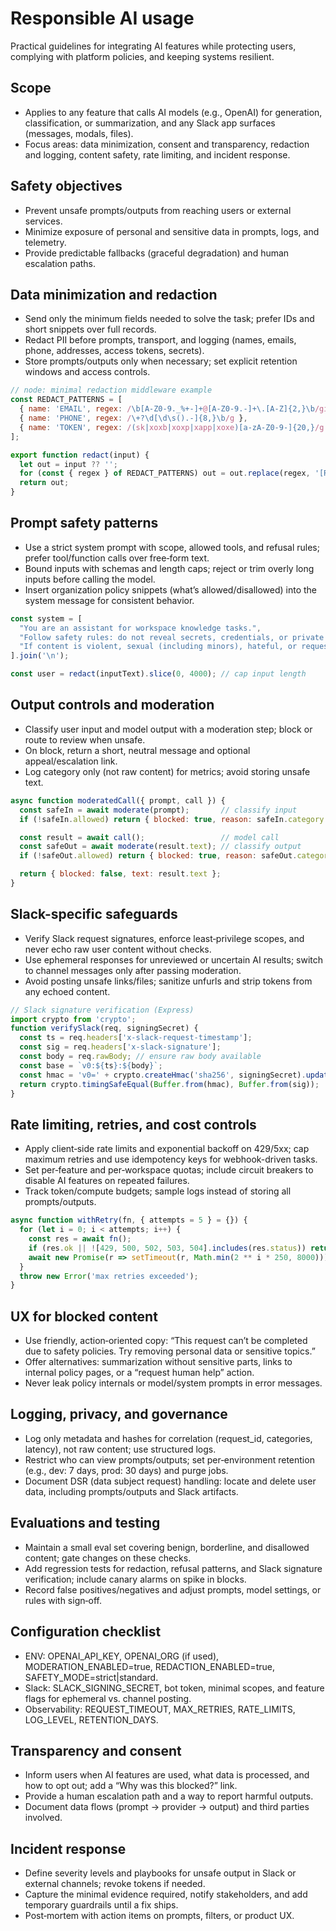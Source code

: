 # Responsible AI usage

Practical guidelines for integrating AI features while protecting users, complying with platform policies, and keeping systems resilient.

## Scope
- Applies to any feature that calls AI models (e.g., OpenAI) for generation, classification, or summarization, and any Slack app surfaces (messages, modals, files).  
- Focus areas: data minimization, consent and transparency, redaction and logging, content safety, rate limiting, and incident response.  

## Safety objectives
- Prevent unsafe prompts/outputs from reaching users or external services.  
- Minimize exposure of personal and sensitive data in prompts, logs, and telemetry.  
- Provide predictable fallbacks (graceful degradation) and human escalation paths.  

## Data minimization and redaction
- Send only the minimum fields needed to solve the task; prefer IDs and short snippets over full records.  
- Redact PII before prompts, transport, and logging (names, emails, phone, addresses, access tokens, secrets).  
- Store prompts/outputs only when necessary; set explicit retention windows and access controls.

```js
// node: minimal redaction middleware example
const REDACT_PATTERNS = [
  { name: 'EMAIL', regex: /\b[A-Z0-9._%+-]+@[A-Z0-9.-]+\.[A-Z]{2,}\b/gi },
  { name: 'PHONE', regex: /\+?\d[\d\s().-]{8,}\b/g },
  { name: 'TOKEN', regex: /(sk|xoxb|xoxp|xapp|xoxe)[a-zA-Z0-9-]{20,}/g },
];

export function redact(input) {
  let out = input ?? '';
  for (const { regex } of REDACT_PATTERNS) out = out.replace(regex, '[REDACTED]');
  return out;
}
```

## Prompt safety patterns
- Use a strict system prompt with scope, allowed tools, and refusal rules; prefer tool/function calls over free‑form text.  
- Bound inputs with schemas and length caps; reject or trim overly long inputs before calling the model.  
- Insert organization policy snippets (what’s allowed/disallowed) into the system message for consistent behavior.

```js
const system = [
  "You are an assistant for workspace knowledge tasks.",
  "Follow safety rules: do not reveal secrets, credentials, or private data.",
  "If content is violent, sexual (including minors), hateful, or requests PII, refuse with a short, neutral message.",
].join('\n');

const user = redact(inputText).slice(0, 4000); // cap input length
```

## Output controls and moderation
- Classify user input and model output with a moderation step; block or route to review when unsafe.  
- On block, return a short, neutral message and optional appeal/escalation link.  
- Log category only (not raw content) for metrics; avoid storing unsafe text.

```js
async function moderatedCall({ prompt, call }) {
  const safeIn = await moderate(prompt);       // classify input
  if (!safeIn.allowed) return { blocked: true, reason: safeIn.category };

  const result = await call();                 // model call
  const safeOut = await moderate(result.text); // classify output
  if (!safeOut.allowed) return { blocked: true, reason: safeOut.category };

  return { blocked: false, text: result.text };
}
```

## Slack-specific safeguards
- Verify Slack request signatures, enforce least‑privilege scopes, and never echo raw user content without checks.  
- Use ephemeral responses for unreviewed or uncertain AI results; switch to channel messages only after passing moderation.  
- Avoid posting unsafe links/files; sanitize unfurls and strip tokens from any echoed content.

```js
// Slack signature verification (Express)
import crypto from 'crypto';
function verifySlack(req, signingSecret) {
  const ts = req.headers['x-slack-request-timestamp'];
  const sig = req.headers['x-slack-signature'];
  const body = req.rawBody; // ensure raw body available
  const base = `v0:${ts}:${body}`;
  const hmac = 'v0=' + crypto.createHmac('sha256', signingSecret).update(base).digest('hex');
  return crypto.timingSafeEqual(Buffer.from(hmac), Buffer.from(sig));
}
```

## Rate limiting, retries, and cost controls
- Apply client‑side rate limits and exponential backoff on 429/5xx; cap maximum retries and use idempotency keys for webhook-driven tasks.  
- Set per‑feature and per‑workspace quotas; include circuit breakers to disable AI features on repeated failures.  
- Track token/compute budgets; sample logs instead of storing all prompts/outputs.

```js
async function withRetry(fn, { attempts = 5 } = {}) {
  for (let i = 0; i < attempts; i++) {
    const res = await fn();
    if (res.ok || ![429, 500, 502, 503, 504].includes(res.status)) return res;
    await new Promise(r => setTimeout(r, Math.min(2 ** i * 250, 8000)));
  }
  throw new Error('max retries exceeded');
}
```

## UX for blocked content
- Use friendly, action‑oriented copy: “This request can’t be completed due to safety policies. Try removing personal data or sensitive topics.”  
- Offer alternatives: summarization without sensitive parts, links to internal policy pages, or a “request human help” action.  
- Never leak policy internals or model/system prompts in error messages.

## Logging, privacy, and governance
- Log only metadata and hashes for correlation (request_id, categories, latency), not raw content; use structured logs.  
- Restrict who can view prompts/outputs; set per‑environment retention (e.g., dev: 7 days, prod: 30 days) and purge jobs.  
- Document DSR (data subject request) handling: locate and delete user data, including prompts/outputs and Slack artifacts.

## Evaluations and testing
- Maintain a small eval set covering benign, borderline, and disallowed content; gate changes on these checks.  
- Add regression tests for redaction, refusal patterns, and Slack signature verification; include canary alarms on spike in blocks.  
- Record false positives/negatives and adjust prompts, model settings, or rules with sign‑off.

## Configuration checklist
- ENV: OPENAI_API_KEY, OPENAI_ORG (if used), MODERATION_ENABLED=true, REDACTION_ENABLED=true, SAFETY_MODE=strict|standard.  
- Slack: SLACK_SIGNING_SECRET, bot token, minimal scopes, and feature flags for ephemeral vs. channel posting.  
- Observability: REQUEST_TIMEOUT, MAX_RETRIES, RATE_LIMITS, LOG_LEVEL, RETENTION_DAYS.

## Transparency and consent
- Inform users when AI features are used, what data is processed, and how to opt out; add a “Why was this blocked?” link.  
- Provide a human escalation path and a way to report harmful outputs.  
- Document data flows (prompt → provider → output) and third parties involved.

## Incident response
- Define severity levels and playbooks for unsafe output in Slack or external channels; revoke tokens if needed.  
- Capture the minimal evidence required, notify stakeholders, and add temporary guardrails until a fix ships.  
- Post‑mortem with action items on prompts, filters, or product UX.
